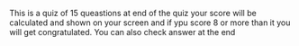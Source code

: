 This is a quiz of 15 queastions at end of the quiz your score will be calculated and shown on your screen and if ypu score 8 or more than it you will get congratulated.
You can also check answer at the end
